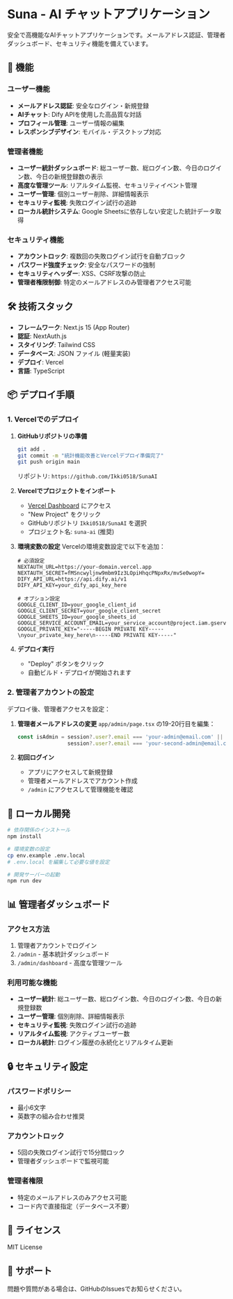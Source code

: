 # Suna - AI チャットアプリケーション

安全で高機能なAIチャットアプリケーションです。メールアドレス認証、管理者ダッシュボード、セキュリティ機能を備えています。

## 🚀 機能

### ユーザー機能
- **メールアドレス認証**: 安全なログイン・新規登録
- **AIチャット**: Dify APIを使用した高品質な対話
- **プロフィール管理**: ユーザー情報の編集
- **レスポンシブデザイン**: モバイル・デスクトップ対応

### 管理者機能
- **ユーザー統計ダッシュボード**: 総ユーザー数、総ログイン数、今日のログイン数、今日の新規登録数の表示
- **高度な管理ツール**: リアルタイム監視、セキュリティイベント管理
- **ユーザー管理**: 個別ユーザー削除、詳細情報表示
- **セキュリティ監視**: 失敗ログイン試行の追跡
- **ローカル統計システム**: Google Sheetsに依存しない安定した統計データ取得

### セキュリティ機能
- **アカウントロック**: 複数回の失敗ログイン試行を自動ブロック
- **パスワード強度チェック**: 安全なパスワードの強制
- **セキュリティヘッダー**: XSS、CSRF攻撃の防止
- **管理者権限制御**: 特定のメールアドレスのみ管理者アクセス可能

## 🛠️ 技術スタック

- **フレームワーク**: Next.js 15 (App Router)
- **認証**: NextAuth.js
- **スタイリング**: Tailwind CSS
- **データベース**: JSON ファイル (軽量実装)
- **デプロイ**: Vercel
- **言語**: TypeScript

## 📦 デプロイ手順

### 1. Vercelでのデプロイ

1. **GitHubリポジトリの準備**
   ```bash
   git add .
   git commit -m "統計機能改善とVercelデプロイ準備完了"
   git push origin main
   ```
   
   リポジトリ: `https://github.com/Ikki0518/SunaAI`

2. **Vercelでプロジェクトをインポート**
   - [Vercel Dashboard](https://vercel.com/dashboard) にアクセス
   - "New Project" をクリック
   - GitHubリポジトリ `Ikki0518/SunaAI` を選択
   - プロジェクト名: `suna-ai` (推奨)

3. **環境変数の設定**
   Vercelの環境変数設定で以下を追加：

   ```env
   # 必須設定
   NEXTAUTH_URL=https://your-domain.vercel.app
   NEXTAUTH_SECRET=fMSncwyljnw9mbm9Iz3LOpiHhqcPNpxRx/mvSe0wopY=
   DIFY_API_URL=https://api.dify.ai/v1
   DIFY_API_KEY=your_dify_api_key_here

   # オプション設定
   GOOGLE_CLIENT_ID=your_google_client_id
   GOOGLE_CLIENT_SECRET=your_google_client_secret
   GOOGLE_SHEETS_ID=your_google_sheets_id
   GOOGLE_SERVICE_ACCOUNT_EMAIL=your_service_account@project.iam.gserviceaccount.com
   GOOGLE_PRIVATE_KEY="-----BEGIN PRIVATE KEY-----\nyour_private_key_here\n-----END PRIVATE KEY-----"
   ```

4. **デプロイ実行**
   - "Deploy" ボタンをクリック
   - 自動ビルド・デプロイが開始されます

### 2. 管理者アカウントの設定

デプロイ後、管理者アクセスを設定：

1. **管理者メールアドレスの変更**
   `app/admin/page.tsx` の19-20行目を編集：
   ```typescript
   const isAdmin = session?.user?.email === 'your-admin@email.com' ||
                   session?.user?.email === 'your-second-admin@email.com';
   ```

2. **初回ログイン**
   - アプリにアクセスして新規登録
   - 管理者メールアドレスでアカウント作成
   - `/admin` にアクセスして管理機能を確認

## 🔧 ローカル開発

```bash
# 依存関係のインストール
npm install

# 環境変数の設定
cp env.example .env.local
# .env.local を編集して必要な値を設定

# 開発サーバーの起動
npm run dev
```

## 📊 管理者ダッシュボード

### アクセス方法
1. 管理者アカウントでログイン
2. `/admin` - 基本統計ダッシュボード
3. `/admin/dashboard` - 高度な管理ツール

### 利用可能な機能
- **ユーザー統計**: 総ユーザー数、総ログイン数、今日のログイン数、今日の新規登録数
- **ユーザー管理**: 個別削除、詳細情報表示
- **セキュリティ監視**: 失敗ログイン試行の追跡
- **リアルタイム監視**: アクティブユーザー数
- **ローカル統計**: ログイン履歴の永続化とリアルタイム更新

## 🔒 セキュリティ設定

### パスワードポリシー
- 最小6文字
- 英数字の組み合わせ推奨

### アカウントロック
- 5回の失敗ログイン試行で15分間ロック
- 管理者ダッシュボードで監視可能

### 管理者権限
- 特定のメールアドレスのみアクセス可能
- コード内で直接指定（データベース不要）

## 📝 ライセンス

MIT License

## 🤝 サポート

問題や質問がある場合は、GitHubのIssuesでお知らせください。
